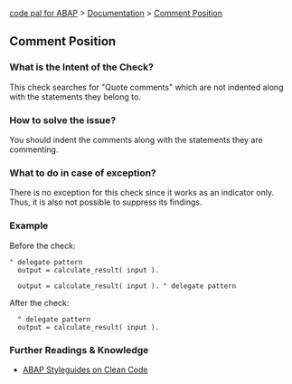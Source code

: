 [code pal for ABAP](../../README.md) > [Documentation](../check_documentation.md) > [Comment Position](comment-position.md)

## Comment Position

### What is the Intent of the Check?

This check searches for "Quote comments" which are not indented along with the statements they belong to.

### How to solve the issue?

You should indent the comments along with the statements they are commenting.

### What to do in case of exception?
There is no exception for this check since it works as an indicator only. Thus, it is also not possible to suppress its findings.

### Example

Before the check:

```abap
" delegate pattern
  output = calculate_result( input ).
```

```abap
  output = calculate_result( input ). " delegate pattern
```

After the check:

```abap
  " delegate pattern
  output = calculate_result( input ).
```

### Further Readings & Knowledge

* [ABAP Styleguides on Clean Code](https://github.com/SAP/styleguides/blob/master/clean-abap/CleanABAP.md#put-comments-before-the-statement-they-relate-to)
